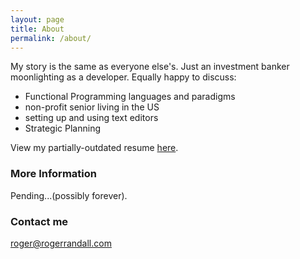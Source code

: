 ```yaml
---
layout: page
title: About
permalink: /about/
---
```


My story is the same as everyone else's. Just an investment banker moonlighting as a developer. Equally happy to discuss:
- Functional Programming languages and paradigms
- non-profit senior living in the US
- setting up and using text editors
- Strategic Planning

View my partially-outdated resume [here](https://randre03.github.io/online-cv/).

### More Information

Pending...(possibly forever).

### Contact me

[roger@rogerrandall.com](mailto:roger@rogerrandall.com)
